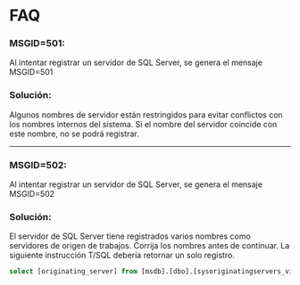 # FAQ

### MSGID=501:
Al intentar registrar un servidor de SQL Server, se genera el mensaje MSGID=501

### Solución:
Algunos nombres de servidor están restringidos para evitar conflictos con los nombres internos del sistema. Si el nombre del servidor coincide con este nombre, no se podrá registrar. 

------------------

### MSGID=502:
Al intentar registrar un servidor de SQL Server, se genera el mensaje MSGID=502

### Solución:
El servidor de SQL Server tiene registrados varios nombres como servidores de origen de trabajos. Corrija los nombres antes de continuar. La siguiente instrucción T/SQL debería retornar un solo registro. 

```sql
select [originating_server] from [msdb].[dbo].[sysoriginatingservers_view]
```
